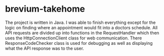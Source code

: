 # brevium-takehome

The project is written in Java. I was able to finish everything except for the logic on finding where an appointment would fit into a doctors schedule. All API requests are divided up into functions in the RequestHandler which then uses the HttpConnectionClient class for web communication. There ResponseCodeChecker class is used for debugging as well as displaying what the API response was to the user.
